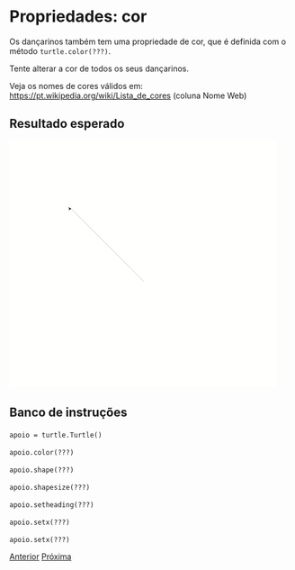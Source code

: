 # Propriedades: cor

Os dançarinos também tem uma propriedade de cor, que é definida com o método
`turtle.color(???)`.

Tente alterar a cor de todos os seus dançarinos. 

Veja os nomes de cores válidos em: https://pt.wikipedia.org/wiki/Lista_de_cores
(coluna Nome Web)

## Resultado esperado
![Dançarina de apoio](08_propriedades_cor.gif "Dançarina de apoio")

## Banco de instruções

```apoio = turtle.Turtle()```

```apoio.color(???)```

```apoio.shape(???)```

```apoio.shapesize(???)```

```apoio.setheading(???)```

```apoio.setx(???)```

```apoio.setx(???)```

[Anterior](07_propriedades_tamanho.md) [Próxima](09_???.md)
